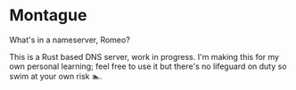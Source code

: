 # Montague

What's in a nameserver, Romeo?

This is a Rust based DNS server, work in progress. I'm making this for my own
personal learning; feel free to use it but there's no lifeguard on duty so swim
at your own risk 🏊.
